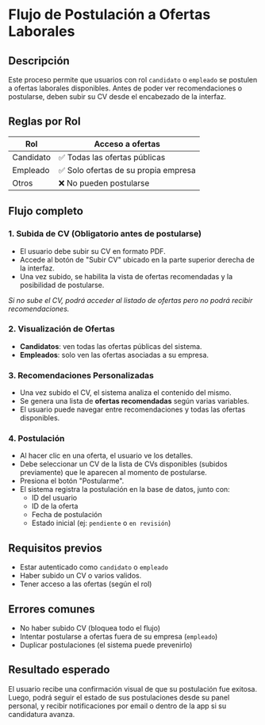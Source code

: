 # Flujo de Postulación a Ofertas Laborales

## Descripción

Este proceso permite que usuarios con rol `candidato` o `empleado` se postulen a ofertas laborales disponibles. Antes de poder ver recomendaciones o postularse, deben subir su CV desde el encabezado de la interfaz.

## Reglas por Rol

| Rol        | Acceso a ofertas                            |
|------------|---------------------------------------------|
| Candidato  | ✅ Todas las ofertas públicas               |
| Empleado   | ✅ Solo ofertas de su propia empresa       |
| Otros      | ❌ No pueden postularse                      |


## Flujo completo

### 1. Subida de CV (Obligatorio antes de postularse)

- El usuario debe subir su CV en formato PDF.
- Accede al botón de "Subir CV" ubicado en la parte superior derecha de la interfaz.
- Una vez subido, se habilita la vista de ofertas recomendadas y la posibilidad de postularse.

*Si no sube el CV, podrá acceder al listado de ofertas pero no podrá recibir recomendaciones.*

### 2. Visualización de Ofertas

- **Candidatos**: ven todas las ofertas públicas del sistema.
- **Empleados**: solo ven las ofertas asociadas a su empresa.


### 3. Recomendaciones Personalizadas

- Una vez subido el CV, el sistema analiza el contenido del mismo.
- Se genera una lista de **ofertas recomendadas** según varias variables.
- El usuario puede navegar entre recomendaciones y todas las ofertas disponibles.


### 4. Postulación

- Al hacer clic en una oferta, el usuario ve los detalles.
- Debe seleccionar un CV de la lista de CVs disponibles (subidos previamente) que le aparecen al momento de postularse.
- Presiona el botón "Postularme".
- El sistema registra la postulación en la base de datos, junto con:
  - ID del usuario
  - ID de la oferta
  - Fecha de postulación
  - Estado inicial (ej: `pendiente` o `en revisión`)


## Requisitos previos

- Estar autenticado como `candidato` o `empleado`
- Haber subido un CV o varios validos.
- Tener acceso a las ofertas (según el rol)


## Errores comunes

- No haber subido CV (bloquea todo el flujo)
- Intentar postularse a ofertas fuera de su empresa (`empleado`)
- Duplicar postulaciones (el sistema puede prevenirlo)

## Resultado esperado

El usuario recibe una confirmación visual de que su postulación fue exitosa. Luego, podrá seguir el estado de sus postulaciones desde su panel personal, y recibir notificaciones por email o dentro de la app si su candidatura avanza.

